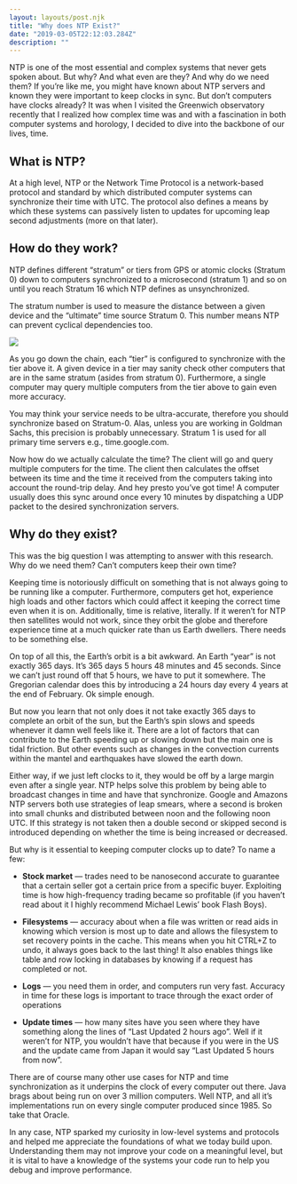 ```yaml
---
layout: layouts/post.njk
title: "Why does NTP Exist?"
date: "2019-03-05T22:12:03.284Z"
description: ""
---
```


NTP is one of the most essential and complex systems that never gets spoken about. But why? And what even are they? And why do we need them? If you’re like me, you might have known about NTP servers and known they were important to keep clocks in sync. But don’t computers have clocks already? It was when I visited the Greenwich observatory recently that I realized how complex time was and with a fascination in both computer systems and horology, I decided to dive into the backbone of our lives, time.

## What is NTP?

At a high level, NTP or the Network Time Protocol is a network-based protocol and standard by which distributed computer systems can synchronize their time with UTC. The protocol also defines a means by which these systems can passively listen to updates for upcoming leap second adjustments (more on that later).

## How do they work?

NTP defines different “stratum” or tiers from GPS or atomic clocks (Stratum 0) down to computers synchronized to a microsecond (stratum 1) and so on until you reach Stratum 16 which NTP defines as unsynchronized.

The stratum number is used to measure the distance between a given device and the “ultimate” time source Stratum 0. This number means NTP can prevent cyclical dependencies too.

![](https://cdn-images-1.medium.com/max/2000/1*UMh6Wu8Mg-55mHR3NaOzCg.png)

As you go down the chain, each “tier” is configured to synchronize with the tier above it. A given device in a tier may sanity check other computers that are in the same stratum (asides from stratum 0). Furthermore, a single computer may query multiple computers from the tier above to gain even more accuracy.

You may think your service needs to be ultra-accurate, therefore you should synchronize based on Stratum-0. Alas, unless you are working in Goldman Sachs, this precision is probably unnecessary. Stratum 1 is used for all primary time servers e.g., time.google.com.

Now how do we actually calculate the time? The client will go and query multiple computers for the time. The client then calculates the offset between its time and the time it received from the computers taking into account the round-trip delay. And hey presto you’ve got time! A computer usually does this sync around once every 10 minutes by dispatching a UDP packet to the desired synchronization servers.

## Why do they exist?

This was the big question I was attempting to answer with this research. Why do we need them? Can’t computers keep their own time?

Keeping time is notoriously difficult on something that is not always going to be running like a computer. Furthermore, computers get hot, experience high loads and other factors which could affect it keeping the correct time even when it is on. Additionally, time is relative, literally. If it weren’t for NTP then satellites would not work, since they orbit the globe and therefore experience time at a much quicker rate than us Earth dwellers. There needs to be something else.

On top of all this, the Earth’s orbit is a bit awkward. An Earth “year” is not exactly 365 days. It’s 365 days 5 hours 48 minutes and 45 seconds. Since we can’t just round off that 5 hours, we have to put it somewhere. The Gregorian calendar does this by introducing a 24 hours day every 4 years at the end of February. Ok simple enough.

But now you learn that not only does it not take exactly 365 days to complete an orbit of the sun, but the Earth’s spin slows and speeds whenever it damn well feels like it. There are a lot of factors that can contribute to the Earth speeding up or slowing down but the main one is tidal friction. But other events such as changes in the convection currents within the mantel and earthquakes have slowed the earth down.

Either way, if we just left clocks to it, they would be off by a large margin even after a single year. NTP helps solve this problem by being able to broadcast changes in time and have that synchronize. Google and Amazons NTP servers both use strategies of leap smears, where a second is broken into small chunks and distributed between noon and the following noon UTC. If this strategy is not taken then a double second or skipped second is introduced depending on whether the time is being increased or decreased.

But why is it essential to keeping computer clocks up to date? To name a few:

- **Stock market** — trades need to be nanosecond accurate to guarantee that a certain seller got a certain price from a specific buyer. Exploiting time is how high-frequency trading became so profitable (if you haven’t read about it I highly recommend Michael Lewis’ book Flash Boys).

- **Filesystems** — accuracy about when a file was written or read aids in knowing which version is most up to date and allows the filesystem to set recovery points in the cache. This means when you hit CTRL+Z to undo, it always goes back to the last thing! It also enables things like table and row locking in databases by knowing if a request has completed or not.

- **Logs** — you need them in order, and computers run very fast. Accuracy in time for these logs is important to trace through the exact order of operations

- **Update times** — how many sites have you seen where they have something along the lines of “Last Updated 2 hours ago”. Well if it weren’t for NTP, you wouldn’t have that because if you were in the US and the update came from Japan it would say “Last Updated 5 hours from now”.

There are of course many other use cases for NTP and time synchronization as it underpins the clock of every computer out there. Java brags about being run on over 3 million computers. Well NTP, and all it’s implementations run on every single computer produced since 1985. So take that Oracle.

In any case, NTP sparked my curiosity in low-level systems and protocols and helped me appreciate the foundations of what we today build upon. Understanding them may not improve your code on a meaningful level, but it is vital to have a knowledge of the systems your code run to help you debug and improve performance.
